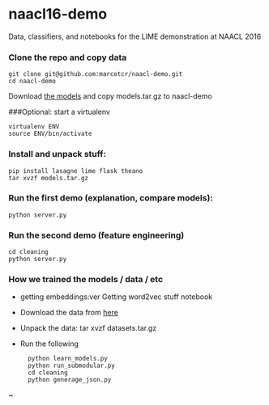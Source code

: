 # naacl16-demo

Data, classifiers, and notebooks for the LIME demonstration at NAACL 2016

### Clone the repo and copy data

    git clone git@github.com:marcotcr/naacl-demo.git
    cd naacl-demo

Download [the models](https://drive.google.com/open?id=0ByblrZgHugfYSFYyMVFReUtDRGs) and copy models.tar.gz to naacl-demo

###Optional: start a virtualenv

    virtualenv ENV
    source ENV/bin/activate

### Install and unpack stuff:

    pip install lasagne lime flask theano 
    tar xvzf models.tar.gz
    
### Run the first demo (explanation, compare models):

    python server.py
    
### Run the second demo (feature engineering)    

    cd cleaning
    python server.py

### How we trained the models / data / etc

- getting embeddings:ver Getting word2vec stuff notebook
- Download the data from [here](https://drive.google.com/open?id=0ByblrZgHugfYODI3bUNYd3Fad1E)
- Unpack the data:
        tar xvzf datasets.tar.gz
- Run the following

        python learn_models.py                                                                    
        python run_submodular.py
        cd cleaning
        python generage_json.py
                                                                                                                                                                    
~                                                                                                                                                                                    
